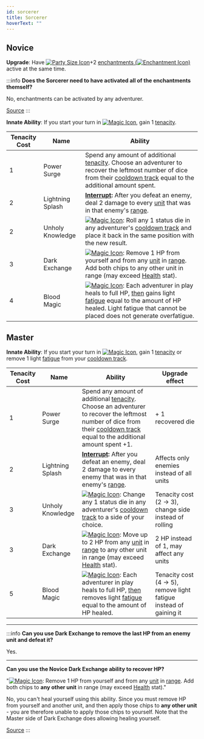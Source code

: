 ```yaml
---
id: sorcerer
title: Sorcerer
hoverText: ""
---
```


## Novice

**Upgrade**: Have [<img src="/icons/party-size.svg" alt="Party Size Icon" className="icon-svg" />](/docs/glossary/party-size)+2 [enchantments (<img src="/icons/enchantment.svg" alt="Enchantment Icon" className="icon-svg" />)](/docs/adventurer/items/types/enchantment) active at the same time.

:::info
**Does the Sorcerer need to have activated all of the enchantments themself?**

No, enchantments can be activated by any adventurer.

<a href="https://discord.com/channels/273472391403798528/734891265690304634/1336010057359298653" target="_blank">Source</a>
:::

**Innate Ability**: If you start your turn in [<img src="/icons/magic.svg" alt="Magic Icon" className="icon-svg" />](/docs/battles/battle-forms/magic), gain 1 [tenacity](/docs/glossary/tenacity).

| Tenacity Cost | Name             | Ability                                                                                                                                                                                                                                                                                                                            |
| ------------- | ---------------- | ---------------------------------------------------------------------------------------------------------------------------------------------------------------------------------------------------------------------------------------------------------------------------------------------------------------------------------- |
| 1             | Power Surge      | Spend any amount of additional [tenacity](/docs/glossary/tenacity). Choose an adventurer to recover the leftmost number of dice from their [cooldown track](/docs/glossary/cooldown-track) equal to the additional amount spent.                                                                                                   |
| 2             | Lightning Splash | **[Interrupt](/docs/glossary/interrupt):** After you defeat an enemy, deal 2 damage to every [unit](/docs/glossary/unit) that was in that enemy's [range](/docs/glossary/range).                                                                                                                                                   |
| 2             | Unholy Knowledge | [<img src="/icons/magic.svg" alt="Magic Icon" className="icon-svg" />](/docs/battles/battle-forms/magic): Roll any 1 status die in any adventurer's [cooldown track](/docs/glossary/cooldown-track) and place it back in the same position with the new result.                                                                    |
| 3             | Dark Exchange    | [<img src="/icons/magic.svg" alt="Magic Icon" className="icon-svg" />](/docs/battles/battle-forms/magic): Remove 1 HP from yourself and from any [unit](/docs/glossary/unit) in [range](/docs/glossary/range). Add both chips to any other unit in range (may exceed [Health](/docs/adventurer/stats/health) stat).                |
| 4             | Blood Magic      | [<img src="/icons/magic.svg" alt="Magic Icon" className="icon-svg" />](/docs/battles/battle-forms/magic): Each adventurer in play heals to full HP, [then](/docs/glossary/then) gains light [fatigue](/docs/glossary/fatigue) equal to the amount of HP healed. Light fatigue that cannot be placed does not generate overfatigue. |

## Master

**Innate Ability**: If you start your turn in [<img src="/icons/magic.svg" alt="Magic Icon" className="icon-svg" />](/docs/battles/battle-forms/magic), gain 1 [tenacity](/docs/glossary/tenacity) or remove 1 light [fatigue](/docs/glossary/fatigue) from your [cooldown track](/docs/glossary/cooldown-track).

| Tenacity Cost | Name             | Ability                                                                                                                                                                                                                                                                               | Upgrade effect                                                    |
| ------------- | ---------------- | ------------------------------------------------------------------------------------------------------------------------------------------------------------------------------------------------------------------------------------------------------------------------------------- | ----------------------------------------------------------------- |
| 1             | Power Surge      | Spend any amount of additional [tenacity](/docs/glossary/tenacity). Choose an adventurer to recover the leftmost number of dice from their [cooldown track](/docs/glossary/cooldown-track) equal to the additional amount spent +1.                                                   | + 1 recovered die                                                 |
| 2             | Lightning Splash | **[Interrupt](/docs/glossary/interrupt):** After you defeat an enemy, deal 2 damage to every enemy that was in that enemy's [range](/docs/glossary/range).                                                                                                                            | Affects only enemies instead of all units                         |
| 3             | Unholy Knowledge | [<img src="/icons/magic.svg" alt="Magic Icon" className="icon-svg" />](/docs/battles/battle-forms/magic): Change any 1 status die in any adventurer's [cooldown track](/docs/glossary/cooldown-track) to a side of your choice.                                                       | Tenacity cost (2 → 3), change side instead of rolling             |
| 3             | Dark Exchange    | [<img src="/icons/magic.svg" alt="Magic Icon" className="icon-svg" />](/docs/battles/battle-forms/magic): Move up to 2 HP from any [unit](/docs/glossary/unit) in [range](/docs/glossary/range) to any other unit in range (may exceed [Health](/docs/adventurer/stats/health) stat). | 2 HP instead of 1, may affect any units                           |
| 5             | Blood Magic      | [<img src="/icons/magic.svg" alt="Magic Icon" className="icon-svg" />](/docs/battles/battle-forms/magic): Each adventurer in play heals to full HP, [then](/docs/glossary/then) removes light [fatigue](/docs/glossary/fatigue) equal to the amount of HP healed.                     | Tenacity cost (4 → 5), remove light fatigue instead of gaining it |

---

:::info
**Can you use Dark Exchange to remove the last HP from an enemy unit and defeat it?**

Yes.

---

**Can you use the Novice Dark Exchange ability to recover HP?**

"[<img src="/icons/magic.svg" alt="Magic Icon" className="icon-svg" />](/docs/battles/battle-forms/magic): Remove 1 HP from yourself and from any [unit](/docs/glossary/unit) in [range](/docs/glossary/range). Add both chips to **any other unit** in range (may exceed [Health](/docs/adventurer/stats/health) stat)."

No, you can't heal yourself using this ability. Since you must remove HP from yourself and another unit, and then apply those chips to **any other unit** - you are therefore unable to apply those chips to yourself. Note that the Master side of Dark Exchange does allowing healing yourself.

<a href="https://discord.com/channels/273472391403798528/734891265690304634/1343996569476792372" target="_blank">Source</a>
:::
